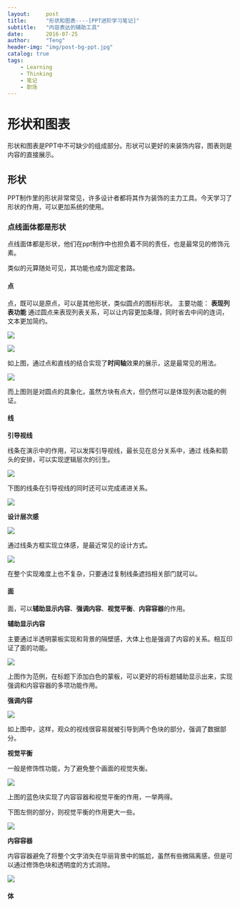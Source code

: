```yaml
---
layout:     post
title:      "形状和图表----[PPT进阶学习笔记]"
subtitle:   "内容表达的辅助工具"
date:       2016-07-25
author:     "Teng"
header-img: "img/post-bg-ppt.jpg"
catalog: true
tags:
    - Learning
    - Thinking
    - 笔记
    - 职场
---
```


# 形状和图表

形状和图表是PPT中不可缺少的组成部分。形状可以更好的来装饰内容，图表则是
内容的直接展示。

## 形状
PPT制作里的形状非常常见，许多设计者都将其作为装饰的主力工具。今天学习了形状的作用，可以更加系统的使用。

### 点线面体都是形状

点线面体都是形状，他们在ppt制作中也担负着不同的责任，也是最常见的修饰元素。

类似的元算随处可见，其功能也成为固定套路。

#### 点

点，既可以是原点，可以是其他形状，类似圆点的图标形状。
主要功能：
**表现列表功能**
通过圆点来表现列表关系，可以让内容更加条理，同时省去中间的连词，文本更加简约。

![](http://7xtgob.com1.z0.glb.clouddn.com/16-7-28/52367833.jpg)

![](http://7xtgob.com1.z0.glb.clouddn.com/16-7-28/34041224.jpg)

如上图，通过点和直线的结合实现了**时间轴**效果的展示，这是最常见的用法。

![](http://7xtgob.com1.z0.glb.clouddn.com/16-7-28/54784450.jpg)

而上图则是对圆点的具象化，虽然方块有点大，但仍然可以是体现列表功能的例证。

#### 线

**引导视线**

线条在演示中的作用，可以发挥引导视线，最长见在总分关系中，通过
线条和箭头的安排，可以实现逻辑层次的衍生。

![](http://7xtgob.com1.z0.glb.clouddn.com/16-7-28/11120305.jpg)

下图的线条在引导视线的同时还可以完成递进关系。

![](http://7xtgob.com1.z0.glb.clouddn.com/16-7-28/37218659.jpg)

**设计层次感**

![](http://7xtgob.com1.z0.glb.clouddn.com/16-7-28/73721197.jpg)

通过线条方框实现立体感，是最近常见的设计方式。

![](http://7xtgob.com1.z0.glb.clouddn.com/16-7-28/84121465.jpg)

在整个实现难度上也不复杂，只要通过复制线条遮挡相关部门就可以。


#### 面

面，可以**辅助显示内容**、**强调内容**、**视觉平衡**、**内容容器**的作用。

**辅助显示内容**

主要通过半透明蒙板实现和背景的隔壁感，大体上也是强调了内容的关系。相互印证了面的功能。

 ![](http://7xtgob.com1.z0.glb.clouddn.com/16-7-28/46515825.jpg)

上图作为范例，在标题下添加白色的蒙板，可以更好的将标题辅助显示出来，实现强调和内容容器的多项功能作用。

**强调内容**

![](http://7xtgob.com1.z0.glb.clouddn.com/16-7-28/37428689.jpg)

如上图中，这样，观众的视线很容易就被引导到两个色块的部分，强调了数据部分。

**视觉平衡**

一般是修饰性功能，为了避免整个画面的视觉失衡。

![](http://7xtgob.com1.z0.glb.clouddn.com/16-7-28/27345179.jpg)

上图的蓝色块实现了内容容器和视觉平衡的作用，一举两得。

下图左侧的部分，则视觉平衡的作用更大一些。

![](http://7xtgob.com1.z0.glb.clouddn.com/16-7-28/27345179.jpg)


**内容容器**

内容容器避免了将整个文字消失在华丽背景中的尴尬，虽然有些微隔离感，但是可以通过修饰色块和透明度的方式消除。

![](http://7xtgob.com1.z0.glb.clouddn.com/16-7-28/50713990.jpg)


#### 体